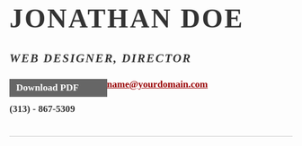 <div id="hd">
	<div class="yui-gc">
		<div class="yui-u first">
			<h1>Jonathan Doe</h1>
			<h2>Web Designer, Director</h2>
		</div>
		<div class="yui-u">
			<div class="contact-info">
				<h3><a id="pdf" href="#">Download PDF</a></h3>
				<h3><a href="mailto:name@yourdomain.com">name@yourdomain.com</a></h3>
				<h3>(313) - 867-5309</h3>
			</div>
		</div>
	</div>
</div>

<style>
.msg { padding: 10px; background: #222; position: relative; }
.msg h1 { color: #fff;  }
.msg a { margin-left: 20px; background: #408814; color: white; padding: 4px 8px; text-decoration: none; }
.msg a:hover { background: #266400; }
body { font-family: Georgia; color: #444; }
#inner { padding: 10px 80px; margin: 80px auto; background: #f5f5f5; border: solid #666; border-width: 8px 0 2px 0; }
.yui-gf { margin-bottom: 2em; padding-bottom: 2em; border-bottom: 1px solid #ccc; }
#hd { margin: 2.5em 0 3em 0; padding-bottom: 1.5em; border-bottom: 1px solid #ccc }
#hd h2 { text-transform: uppercase; letter-spacing: 2px; }
#bd, #ft { margin-bottom: 2em; }
#ft { padding: 1em 0 5em 0; font-size: 92%; border-top: 1px solid #ccc; text-align: center; }
#ft p { margin-bottom: 0; text-align: center;   }
#hd h1 { font-size: 48px; text-transform: uppercase; letter-spacing: 3px; }
h2 { font-size: 152% }
h3, h4 { font-size: 122%; }
h1, h2, h3, h4 { color: #333; }
p { font-size: 100%; line-height: 18px; padding-right: 3em; }
a { color: #990003 }
a:hover { text-decoration: none; }
strong { font-weight: bold; }
li { line-height: 24px; border-bottom: 1px solid #ccc; }
p.enlarge { font-size: 144%; padding-right: 6.5em; line-height: 24px; }
p.enlarge span { color: #000 }
.contact-info { margin-top: 7px; }
.first h2 { font-style: italic; }
.last { border-bottom: 0 }
a#pdf { display: block; float: left; background: #666; color: white; padding: 6px 50px 6px 12px; margin-bottom: 6px; text-decoration: none;  }
a#pdf:hover { background: #222; }
.job { position: relative; margin-bottom: 1em; padding-bottom: 1em; border-bottom: 1px solid #ccc; }
.job h4 { position: absolute; top: 0.35em; right: 0 }
.job p { margin: 0.75em 0 3em 0; }
.last { border: none; }
.skills-list {  }
.skills-list ul { margin: 0; }
.skills-list li { margin: 3px 0; padding: 3px 0; }
.skills-list li span { font-size: 152%; display: block; margin-bottom: -2px; padding: 0 }
.talent { width: 32%; float: left }
.talent h2 { margin-bottom: 6px; }
#srt-ttab { margin-bottom: 100px; text-align: center;  }
#srt-ttab img.last { margin-top: 20px }
.yui-gf .yui-u{width:80.2%;}
.yui-gf div.first{width:12.3%;}
</style>
